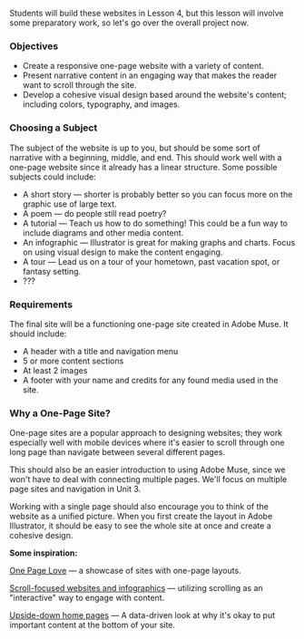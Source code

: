 Students will build these websites in Lesson 4,  but this lesson will involve some preparatory work, so let's go over the overall project now.

### Objectives

* Create a responsive one-page website with a variety of content.
* Present narrative content in an engaging way that makes the reader want to scroll through the site.
* Develop a cohesive visual design based around the website's content; including colors, typography, and images. 

### Choosing a Subject

The subject of the website is up to you, but should be some sort of narrative with a beginning, middle, and end. This should work well with a one-page website since it already has a linear structure. Some possible subjects could include:

* A short story — shorter is probably better so you can focus more on the graphic use of large text. 
* A poem — do people still read poetry? 
* A tutorial — Teach us how to do something! This could be a fun way to include diagrams and other media content. 
* An infographic — Illustrator is great for making graphs and charts. Focus on using visual design to make the content engaging. 
* A tour — Lead us on a tour of your hometown, past vacation spot, or fantasy setting. 
* ???

### Requirements

The final site will be a functioning one-page site created in Adobe Muse. It should include:

* A header with a title and navigation menu
* 5 or more content sections 
* At least 2 images 
* A footer with your name and credits for any found media used in the site. 

### Why a One-Page Site?

One-page sites are a popular approach to designing websites; they work especially well with mobile devices where it's easier to scroll through one long page than navigate between several different pages.

This should also be an easier introduction to using Adobe Muse, since we won't have to deal with connecting multiple pages. We'll focus on multiple page sites and navigation in Unit 3.

Working with a single page should also encourage you to think of the website as a unified picture. When you first create the layout in Adobe Illustrator, it should be easy to see the whole site at once and create a cohesive design.

**Some inspiration:**

 [One Page Love](https://onepagelove.com/) — a showcase of sites with one-page layouts.

[Scroll-focused websites and infographics](http://www.hongkiat.com/blog/web-design-scrolling/) — utilizing scrolling as an "interactive" way to engage with content.

[Upside-down home pages](https://thrivethemes.com/create-upside-down-homepage/) — A data-driven look at why it's okay to put important content at the bottom of your site.

